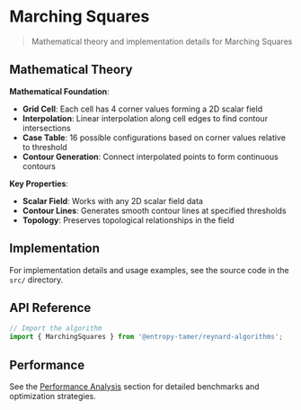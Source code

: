 # Marching Squares

> Mathematical theory and implementation details for Marching Squares

## Mathematical Theory

**Mathematical Foundation**:

- **Grid Cell**: Each cell has 4 corner values forming a 2D scalar field
- **Interpolation**: Linear interpolation along cell edges to find contour intersections
- **Case Table**: 16 possible configurations based on corner values relative to threshold
- **Contour Generation**: Connect interpolated points to form continuous contours

**Key Properties**:

- **Scalar Field**: Works with any 2D scalar field data
- **Contour Lines**: Generates smooth contour lines at specified thresholds
- **Topology**: Preserves topological relationships in the field

## Implementation

For implementation details and usage examples, see the source code in the `src/` directory.

## API Reference

```typescript
// Import the algorithm
import { MarchingSquares } from '@entropy-tamer/reynard-algorithms';
```

## Performance

See the [Performance Analysis](../performance/) section for detailed benchmarks and optimization strategies.
